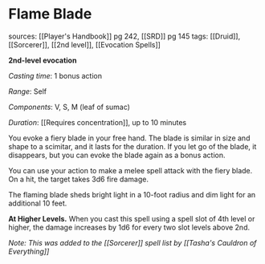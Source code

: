 # Flame Blade
sources: [[Player's Handbook]] pg 242, [[SRD]] pg 145
tags: [[Druid]], [[Sorcerer]], [[2nd level]], [[Evocation Spells]]

**2nd-level evocation**

*Casting time*: 1 bonus action

*Range*: Self

*Components*: V, S, M (leaf of sumac)

*Duration*: [[Requires concentration]], up to 10 minutes

You evoke a fiery blade in your free hand. The blade is similar in size and shape to a scimitar, and it lasts for the duration. If you let go of the blade, it disappears, but you can evoke the blade again as a bonus action.

You can use your action to make a melee spell attack with the fiery blade. On a hit, the target takes 3d6 fire damage.

The flaming blade sheds bright light in a 10-foot radius and dim light for an additional 10 feet.

**At Higher Levels.** When you cast this spell using a spell slot of 4th level or higher, the damage increases by 1d6 for every two slot levels above 2nd.

*Note: This was added to the [[Sorcerer]] spell list by [[Tasha's Cauldron of Everything]]*